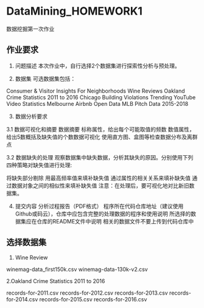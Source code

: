 # DataMining_HOMEWORK1
数据挖掘第一次作业

## 作业要求
1. 问题描述
本次作业中，自行选择2个数据集进行探索性分析与预处理。

2. 数据集
可选数据集包括：

Consumer & Visitor Insights For Neighborhoods
Wine Reviews
Oakland Crime Statistics 2011 to 2016
Chicago Building Violations
Trending YouTube Video Statistics
Melbourne Airbnb Open Data
MLB Pitch Data 2015-2018

3. 数据分析要求

3.1 数据可视化和摘要
数据摘要
      标称属性，给出每个可能取值的频数
      数值属性，给出5数概括及缺失值的个数数据可视化
      使用直方图、盒图等检查数据分布及离群点

3.2 数据缺失的处理
观察数据集中缺失数据，分析其缺失的原因。分别使用下列四种策略对缺失值进行处理:

将缺失部分剔除
用最高频率值来填补缺失值
通过属性的相关关系来填补缺失值
通过数据对象之间的相似性来填补缺失值
注意：在处理后，要可视化地对比新旧数据集。

4. 提交内容
分析过程报告（PDF格式）
程序所在代码仓库地址（建议使用Github或码云），仓库中应包含完整的处理数据的程序和使用说明
所选择的数据集应在仓库的README文件中说明
相关的数据文件不要上传到代码仓库中

## 选择数据集
1. Wine Review

winemag-data_first150k.csv
winemag-data-130k-v2.csv

2.Oakland Crime Statistics 2011 to 2016

records-for-2011.csv
records-for-2012.csv
records-for-2013.csv
records-for-2014.csv
records-for-2015.csv
records-for-2016.csv
